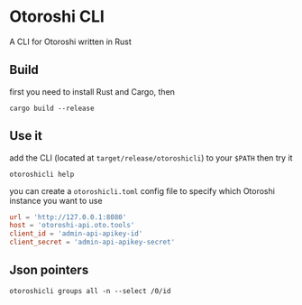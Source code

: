 # Otoroshi CLI

A CLI for Otoroshi written in Rust

## Build

first you need to install Rust and Cargo, then

```
cargo build --release
```

## Use it

add the CLI (located at `target/release/otoroshicli`) to your `$PATH` then try it

```
otoroshicli help
```

you can create a `otoroshicli.toml` config file to specify which Otoroshi instance you want to use

```toml
url = 'http://127.0.0.1:8080'
host = 'otoroshi-api.oto.tools'
client_id = 'admin-api-apikey-id'
client_secret = 'admin-api-apikey-secret'
```

## Json pointers

```
otoroshicli groups all -n --select /0/id
```